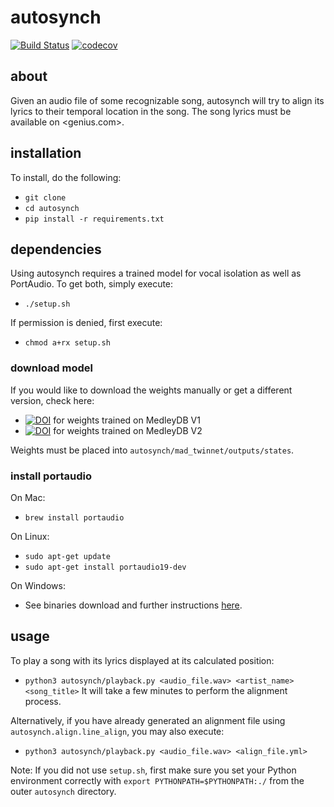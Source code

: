 # autosynch

[![Build Status](https://travis-ci.com/SwagLyrics/autosynch.svg?branch=master)](https://travis-ci.com/SwagLyrics/autosynch) [![codecov](https://codecov.io/gh/chriswang030/autosynch/branch/phase2/graph/badge.svg)](https://codecov.io/gh/chriswang030/autosynch)

## about
Given an audio file of some recognizable song, autosynch will try to align its
lyrics to their temporal location in the song. The song lyrics must be available
on <genius.com>.

## installation
To install, do the following:
- `git clone`
- `cd autosynch`
- `pip install -r requirements.txt`

## dependencies
Using autosynch requires a trained model for vocal isolation as well as
PortAudio. To get both, simply execute:
- `./setup.sh`

If permission is denied, first execute:
- `chmod a+rx setup.sh`

### download model
If you would like to download the weights manually or get a different version,
check here:
- [![DOI](https://zenodo.org/badge/DOI/10.5281/zenodo.3334973.svg)](https://doi.org/10.5281/zenodo.3334973) for weights trained on MedleyDB V1
- [![DOI](https://zenodo.org/badge/DOI/10.5281/zenodo.3351632.svg)](https://doi.org/10.5281/zenodo.3351632) for weights trained on MedleyDB V2

Weights must be placed into `autosynch/mad_twinnet/outputs/states`.

### install portaudio
On Mac:
- `brew install portaudio`

On Linux:
- `sudo apt-get update`
- `sudo apt-get install portaudio19-dev`

On Windows:
- See binaries download and further instructions [here](http://portaudio.com/docs/v19-doxydocs/tutorial_start.html).

## usage
To play a song with its lyrics displayed at its calculated position:
- `python3 autosynch/playback.py <audio_file.wav> <artist_name> <song_title>`
It will take a few minutes to perform the alignment process.

Alternatively, if you have already generated an alignment file using
`autosynch.align.line_align`, you may also execute:
- `python3 autosynch/playback.py <audio_file.wav> <align_file.yml>`

Note: If you did not use `setup.sh`, first make sure you set your Python
environment correctly with `export PYTHONPATH=$PYTHONPATH:./` from the outer
`autosynch` directory.
